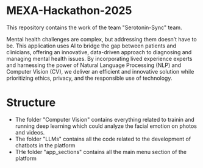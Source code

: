# MEXA-Hackathon-2025

This repository contains the work of the team "Serotonin-Sync" team.

Mental health challenges are complex, but addressing them doesn’t have to be. This application uses AI to bridge the gap between patients and clinicians, offering an innovative, data-driven approach to diagnosing and managing mental health issues. 
By incorporating lived experience experts and harnessing the power of Natural Language Processing (NLP) and Computer Vision (CV), we deliver an efficient and innovative solution while prioritizing ethics, privacy, and the responsible use of technology.

# Structure

- The folder "Computer Vision" contains everything related to trainin and running deep learning which could analyze the facial emotion on photos and videos.
- The folder "LLMs" contains all the code related to the development of chatbots in the platform
- THe folder "app_sections" contains all the main menu section of the platform
  
